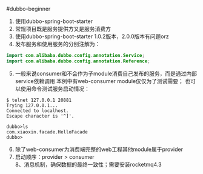 #dubbo-beginner
1. 使用dubbo-spring-boot-starter
2. 常规项目既是服务提供方又是服务消费方
3. 使用dubbo-spring-boot-starter 1.0.2版本，2.0.0版本有问题orz
4. 发布服务和使用服务的分别注解为：
```java
import com.alibaba.dubbo.config.annotation.Service;
import com.alibaba.dubbo.config.annotation.Reference;
```
5. 一般来说consumer和不会作为子module消费自己发布的服务，而是通过内部service依赖调用
本例中有web-consumer module仅仅为了测试需要；
也可以使用命令测试服务启动情况：
```
$ telnet 127.0.0.1 20881
Trying 127.0.0.1...
Connected to localhost.
Escape character is '^]'.

dubbo>ls
com.xiaoxin.facade.HelloFacade
dubbo>

```
6. 除了web-consumer为消费端完整的web工程其他module属于provider  
7. 启动顺序：provider >  consumer  
8、消息机制，确保数据的最终一致性；需要安装rocketmq4.3
